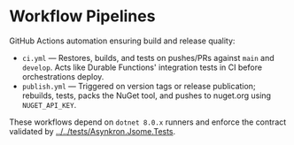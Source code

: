 # Workflow Pipelines

GitHub Actions automation ensuring build and release quality:
- `ci.yml` — Restores, builds, and tests on pushes/PRs against `main` and `develop`. Acts like Durable Functions' integration tests in CI before orchestrations deploy.
- `publish.yml` — Triggered on version tags or release publication; rebuilds, tests, packs the NuGet tool, and pushes to nuget.org using `NUGET_API_KEY`.

These workflows depend on `dotnet 8.0.x` runners and enforce the contract validated by [../../tests/Asynkron.Jsome.Tests](../../tests/Asynkron.Jsome.Tests/context.md).
